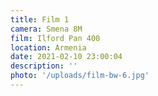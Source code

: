 ```yaml
---
title: Film 1
camera: Smena 8M
film: Ilford Pan 400
location: Armenia
date: 2021-02-10 23:00:04
description: ''
photo: '/uploads/film-bw-6.jpg'
---
```

